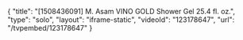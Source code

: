 {
    "title": "[1508436091] M. Asam VINO GOLD Shower Gel 25.4 fl. oz.",
    "type": "solo",
    "layout": "iframe-static",
    "videoId": "123178647",
    "url": "\/tvpembed\/123178647"
}